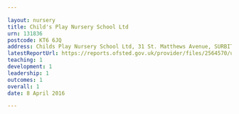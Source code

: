 ```yaml
---

layout: nursery
title: Child's Play Nursery School Ltd
urn: 131836
postcode: KT6 6JQ
address: Childs Play Nursery School Ltd, 31 St. Matthews Avenue, SURBITON, Surrey, KT6 6JQ
latestReportUrl: https://reports.ofsted.gov.uk/provider/files/2564570/urn/131836.pdf
teaching: 1
development: 1
leadership: 1
outcomes: 1
overall: 1
date: 8 April 2016

---
```

